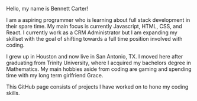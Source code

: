 Hello, my name is Bennett Carter!

I am a aspiring programmer who is learning about full stack development in their spare time. My main focus is currently Javascript, HTML, CSS, and React. I currently work as a CRM Administrator but I am expanding my skillset with the goal of shifting towards a full time position involved with coding.

I grew up in Houston and now live in San Antonio, TX. I moved here after graduating from Trinity University, where I acquired my bachelors degree in Mathematics. My main hobbies aside from coding are gaming and spending time with my long term girlfriend Grace.

This GitHub page consists of projects I have worked on to hone my coding skills.
